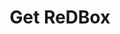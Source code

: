 ---
layout: page_general
permalink: /get-redbox
title: Get ReDBox
excerpt: Options for an installation of ReDBox
---